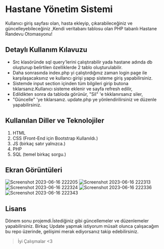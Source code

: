 # Hastane Yönetim Sistemi
Kullanıcı giriş sayfası olan, hasta ekleyip, çıkarabileceğiniz ve güncelleyebileceğiniz ,Kendi veritabanı tablosu olan PHP tabanlı Hastane Randevu Otomasyonu!

## Detaylı Kullanım Kılavuzu

- Src klasöründe sql query'lerini çalıştırabilir yada hastane adında db    oluşturup belirtilen özelliklerde 2 tablo oluşturulabilir.  
- Daha sonrasında index.php yi çalıştırdığınız zaman login page ile    karşılaşacaksınız ve kullancı girişi yapıp sisteme giriş  yapabilirsiniz.
- Sistemde input section içinden tüm bilgileri girip    butona tıklarsanız.Kullanıcı sisteme eklenir ve sayfa refresh edilir,
- Edildikten sonra da tabloda görünür, "Sil" 'e tıkklanırsanız siler,    
- "Güncelle" 'ye tıklarsanız. update.php ye yönlendirilirsiniz ve   düzenle yapabilirsiniz.

## Kullanılan Diller ve Teknolojiler
 1. HTML
 2. CSS (Front-End için Bootstrap Kullanıldı.)
 3. JS (birkaç satır yalnızca.)
 4. PHP
 5. SQL (temel birkaç sorgu.)

##  Ekran Görüntüleri
![Screenshot 2023-06-16 222205](https://github.com/ErenElagz/Hastane-Randevu-Sistemi/assets/125195062/13b551e5-4902-4342-81c5-b9ab23ce47b3)
![Screenshot 2023-06-16 222313](https://github.com/ErenElagz/Hastane-Randevu-Sistemi/assets/125195062/f7fcc7b3-58d6-434d-9468-e269cbc43bf1)
![Screenshot 2023-06-16 222324](https://github.com/ErenElagz/Hastane-Randevu-Sistemi/assets/125195062/f67189f8-2328-421a-8609-8a6536d6e584)
![Screenshot 2023-06-16 222336](https://github.com/ErenElagz/Hastane-Randevu-Sistemi/assets/125195062/665fa588-06b0-462a-bf9c-e8fa29530942)
![Screenshot 2023-06-16 222343](https://github.com/ErenElagz/Hastane-Randevu-Sistemi/assets/125195062/69cf91da-08f9-4d30-b3d2-9d1b3745fd0c)

## Lisans
Dönem sonu projemdi.İstediğiniz gibi güncellemeler ve düzenlemeler yapabilirsiniz. Birkaç Update yapmak istiyorum müsait olunca çalışacağım bu repo üzerinde, geliişimi merak ediyorsanız takip edebilirsiniz. 
> İyi Çalışmalar <3 

  
